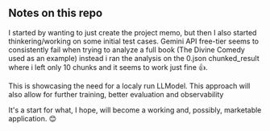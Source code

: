 ## Notes on this repo

I started by wanting to just create the project memo, but then I also started thinkering/working on some initial test cases.
Gemini API free-tier seems to consistently fail when trying to analyze a full book (The Divine Comedy used as an example) instead i ran the analysis on the 0.json chunked_result where i left only 10 chunks and it seems to work just fine 👍.

This is showcasing the need for a localy run LLModel. This approach will also allow for further training, better evaluation and observability

It's a start for what, I hope, will become a working and, possibly, marketable application. 😊
